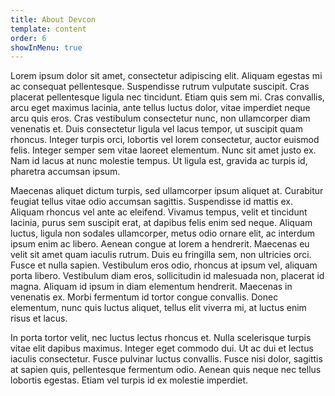 ```yaml
---
title: About Devcon
template: content
order: 6
showInMenu: true
---
```


Lorem ipsum dolor sit amet, consectetur adipiscing elit. Aliquam egestas mi ac consequat pellentesque. Suspendisse rutrum vulputate suscipit. Cras placerat pellentesque ligula nec tincidunt. Etiam quis sem mi. Cras convallis, arcu eget maximus lacinia, ante tellus luctus dolor, vitae imperdiet neque arcu quis eros. Cras vestibulum consectetur nunc, non ullamcorper diam venenatis et. Duis consectetur ligula vel lacus tempor, ut suscipit quam rhoncus. Integer turpis orci, lobortis vel lorem consectetur, auctor euismod felis. Integer semper sem vitae laoreet elementum. Nunc sit amet justo ex. Nam id lacus at nunc molestie tempus. Ut ligula est, gravida ac turpis id, pharetra accumsan ipsum.

Maecenas aliquet dictum turpis, sed ullamcorper ipsum aliquet at. Curabitur feugiat tellus vitae odio accumsan sagittis. Suspendisse id mattis ex. Aliquam rhoncus vel ante ac eleifend. Vivamus tempus, velit et tincidunt lacinia, purus sem suscipit erat, at dapibus felis enim sed neque. Aliquam luctus, ligula non sodales ullamcorper, metus odio ornare elit, ac interdum ipsum enim ac libero. Aenean congue at lorem a hendrerit. Maecenas eu velit sit amet quam iaculis rutrum. Duis eu fringilla sem, non ultricies orci. Fusce et nulla sapien. Vestibulum eros odio, rhoncus at ipsum vel, aliquam porta libero. Vestibulum diam eros, sollicitudin id malesuada non, placerat id magna. Aliquam id ipsum in diam elementum hendrerit. Maecenas in venenatis ex. Morbi fermentum id tortor congue convallis. Donec elementum, nunc quis luctus aliquet, tellus elit viverra mi, at luctus enim risus et lacus.

In porta tortor velit, nec luctus lectus rhoncus et. Nulla scelerisque turpis vitae elit dapibus maximus. Integer eget commodo dui. Ut ac dui et lectus iaculis consectetur. Fusce pulvinar luctus convallis. Fusce nisi dolor, sagittis at sapien quis, pellentesque fermentum odio. Aenean quis neque nec tellus lobortis egestas. Etiam vel turpis id ex molestie imperdiet.